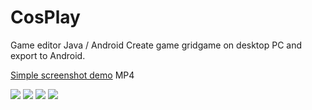 # CosPlay
Game editor Java / Android
Create game gridgame on desktop PC and export to Android.

<a href="https://crazedout.com/cos.mp4">Simple screenshot demo</a> MP4
<p>
<img src="https://crazedout.com/cos_img.png">
<img src="http://crazedout.com/stg/map4.png">
<img src="http://crazedout.com/stg/map1.png">
<img src="http://crazedout.com/stg/map2.png">

